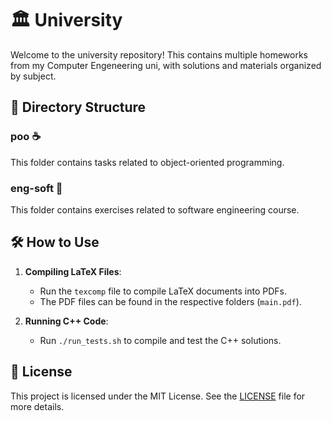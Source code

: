 # 🏛️ University

Welcome to the university repository! This contains multiple homeworks from my
Computer Engeneering uni, with solutions and materials organized by subject.

## 📁 Directory Structure

### **poo** ☕
This folder contains tasks related to object-oriented programming.

### **eng-soft** 💼
This folder contains exercises related to software engineering course.

## 🛠️ How to Use

1. **Compiling LaTeX Files**:  
   - Run the `texcomp` file to compile LaTeX documents into PDFs.
   - The PDF files can be found in the respective folders (`main.pdf`).

2. **Running C++ Code**:  
   - Run `./run_tests.sh` to compile and test the C++ solutions.

## 📑 License

This project is licensed under the MIT License. See the [LICENSE](./LICENSE)
file for more details.
